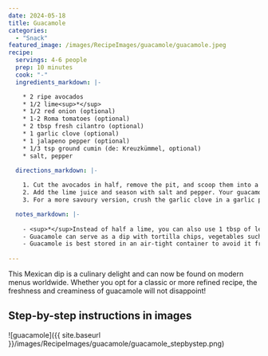 ```yaml
---
date: 2024-05-18
title: Guacamole
categories:
  - "Snack"
featured_image: /images/RecipeImages/guacamole/guacamole.jpeg
recipe:
  servings: 4-6 people
  prep: 10 minutes
  cook: "-"
  ingredients_markdown: |-

    * 2 ripe avocados
    * 1/2 lime<sup>*</sup>
    * 1/2 red onion (optional)
    * 1-2 Roma tomatoes (optional)
    * 2 tbsp fresh cilantro (optional)
    * 1 garlic clove (optional)
    * 1 jalapeno pepper (optional)
    * 1/3 tsp ground cumin (de: Kreuzkümmel, optional)
    * salt, pepper
  
  directions_markdown: |-

    1. Cut the avocados in half, remove the pit, and scoop them into a bowl. Mash them with a fork.
    2. Add the lime juice and season with salt and pepper. Your guacamole, basic version, is ready to be served.
    3. For a more savoury version, crush the garlic clove in a garlic press (or chop it very finely), finely chop the cilantro, finely dice the jalapeno pepper and cut the tomatoes into dices. Add all the ingredients to the bowl and mix. Season with cumin, salt, pepper and lime to your likening.

  notes_markdown: |-
  
    - <sup>*</sup>Instead of half a lime, you can also use 1 tbsp of lemon juice. Better to use fresh limes or lemons than lime juice from a bottle.
    - Guacamole can serve as a dip with tortilla chips, vegetables such as carrots, peppers and sellerie, be used as a spread for avocado toast or serve as a sauce for burritos, and all sorts of salads (pasta, quinoa).
    - Guacamole is best stored in an air-tight container to avoid it from turning brown.
    
---
```


This Mexican dip is a culinary delight and can now be found on modern menus worldwide. Whether you opt for a classic or more refined recipe, the freshness and creaminess of guacamole will not disappoint!

<h2>Step-by-step instructions in images</h2>

![guacamole]({{ site.baseurl }}/images/RecipeImages/guacamole/guacamole_stepbystep.png)